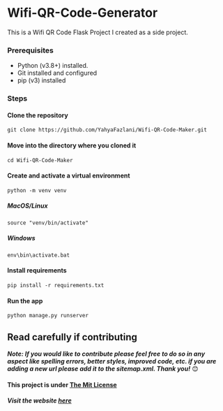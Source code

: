 # Wifi-QR-Code-Generator

This is a Wifi QR Code Flask Project I created as a side project.

### Prerequisites
* Python (v3.8+) installed.
* Git installed and configured
* pip (v3) installed

### Steps
#### Clone the repository
```shell
git clone https://github.com/YahyaFazlani/Wifi-QR-Code-Maker.git
```

#### Move into the directory where you cloned it
```shell
cd Wifi-QR-Code-Maker
```

#### Create and activate a virtual environment
```shell
python -m venv venv
```
##### MacOS/Linux
```shell
source "venv/bin/activate"
```
##### Windows
```shell
env\bin\activate.bat
```

#### Install requirements
```
pip install -r requirements.txt
```

#### Run the app
```shell
python manage.py runserver
```
## Read carefully if contributing
***Note: If you would like to contribute please feel free to do so in any aspect like spelling errors, better styles, improved code, etc. if you are adding a new url please add it to the sitemap.xml. Thank you!*** 😊


#### This project is under [The Mit License](https://opensource.org/licenses/MIT)

##### Visit the website [here](https://yahyafazlani.pythonanywhere.com/)